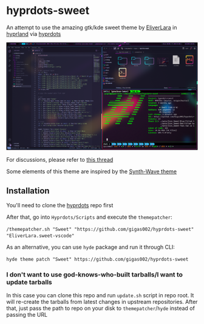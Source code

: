 # hyprdots-sweet

An attempt to use the amazing gtk/kde sweet theme by [EliverLara](https://github.com/EliverLara) in [hyprland](https://github.com/hyprwm/Hyprland) via [hyprdots](https://github.com/prasanthrangan/hyprdots)

![example](example.png)

For discussions, please refer to [this thread](https://github.com/prasanthrangan/hyprdots/discussions/653)

Some elements of this theme are inspired by the [Synth-Wave theme](https://github.com/prasanthrangan/hyde-themes/tree/Synth-Wave)

## Installation

You'll need to clone the [hyprdots](https://github.com/prasanthrangan/hyprdots) repo first

After that, go into `Hyprdots/Scripts` and execute the `themepatcher`:

`/themepatcher.sh "Sweet" "https://github.com/gigas002/hyprdots-sweet" "EliverLara.sweet-vscode"`

As an alternative, you can use `hyde` package and run it through CLI:

`hyde theme patch "Sweet" https://github.com/gigas002/hyprdots-sweet`

### I don't want to use god-knows-who-built tarballs/I want to update tarballs

In this case you can clone this repo and run `update.sh` script in repo root. It will re-create the tarballs from latest changes in upstream repositories.
After that, just pass the path to repo on your disk to `themepatcher`/`hyde` instead of passing the URL
